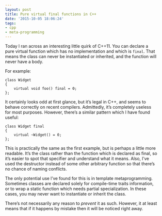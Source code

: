 ```yaml
---
layout: post
title: Pure virtual final functions in C++
date: '2015-10-05 18:06:24'
tags:
- cpp
- meta-programming
---
```


Today I ran across an interesting little quirk of C++11. You can declare a pure virtual function which has no implementation and which is `final`. That means the class can never be instantiated or inherited, and the function will never have a body.

For example:

    class Widget
    {
        virtual void foo() final = 0;
    };

It certainly looks odd at first glance, but it’s legal in C++, and seems to behave correctly on recent compilers. Admittedly, it’s completely useless for most purposes. However, there’s a similar pattern which I have found useful:

    class Widget final
    {
        virtual ~Widget() = 0;
    };

This is practically the same as the first example, but is perhaps a little more readable. It’s the class rather than the function which is declared as final, so it’s easier to spot that specifier and understand what it means. Also, I’ve used the destructor instead of some other arbitrary function so that there’s no chance of naming conflicts.

The only potential use I’ve found for this is in template metaprogramming. Sometimes classes are declared solely for compile-time traits information, or to wrap a static function which needs partial specialization. In these cases, you may never want to instantiate or inherit the class.

There’s not necessarily any reason to _prevent_ it as such. However, it at least means that if it happens by mistake then it will be noticed right away.

<!--kg-card-end: markdown-->
